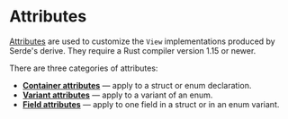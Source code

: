 # Attributes

[Attributes] are used to customize the `View`
implementations produced by Serde's derive. They require a Rust compiler version
1.15 or newer.

[Attributes]: https://doc.rust-lang.org/book/attributes.html

There are three categories of attributes:

- [**Container attributes**] — apply to a struct or enum declaration.
- [**Variant attributes**] — apply to a variant of an enum.
- [**Field attributes**] — apply to one field in a struct or in an enum variant.

[**Container attributes**]: container-attrs.md
[**Variant attributes**]: variant-attrs.md
[**Field attributes**]: field-attrs.md